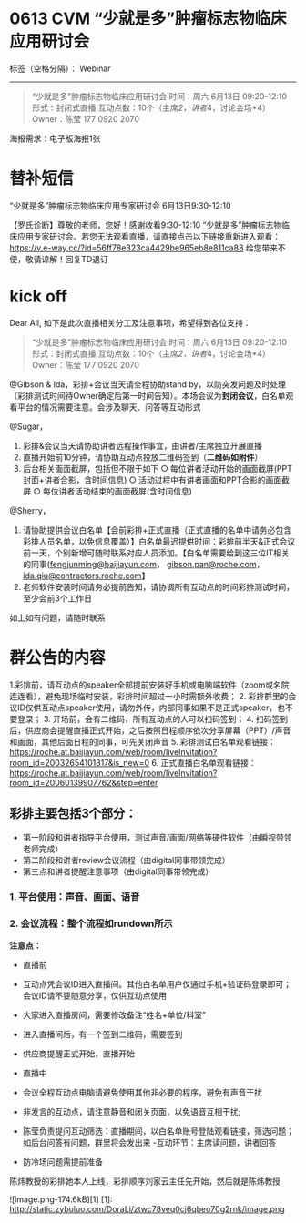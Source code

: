 # 0613 CVM “少就是多”肿瘤标志物临床应用研讨会

标签（空格分隔）： Webinar

---
>“少就是多”肿瘤标志物临床应用研讨会
时间：周六 6月13日 09:20-12:10
形式：封闭式直播
互动点数：10个（主席*2，讲者*4，讨论会场*4）
Owner：陈莹 ‭177 0920 2070

海报需求：电子版海报1张


# 替补短信

“少就是多”肿瘤标志物临床应用专家研讨会
6月13日9:30-12:10


【罗氏诊断】尊敬的老师，您好！感谢收看9:30-12:10 “少就是多”肿瘤标志物临床应用专家研讨会。若您无法观看直播，请直接点击以下链接重新进入观看：https://v.e-way.cc/?id=56ff78e323ca4429be965eb8e811ca88 给您带来不便，敬请谅解！回复TD退订



# kick off

Dear All,
如下是此次直播相关分工及注意事项，希望得到各位支持：

> “少就是多”肿瘤标志物临床应用研讨会
时间：周六 6月13日 09:20-12:10
形式：封闭式直播
互动点数：10个（主席*2，讲者*4，讨论会场*4）
Owner：陈莹 ‭177 0920 2070


@Gibson & Ida，彩排+会议当天请全程协助stand by，以防突发问题及时处理（彩排测试时间待Owner确定后第一时间告知）。本场会议为**封闭会议**，白名单观看平台的情况需要注意。会涉及聊天、问答等互动形式

@Sugar，
1. 彩排&会议当天请协助讲者远程操作事宜，由讲者/主席独立开展直播
2. 直播开始前10分钟，请协助互动点投放二维码签到（**二维码如附件**）
3. 后台相关画面截屏，包括但不限于如下
	○ 每位讲者活动开始的画面截屏(PPT封面+讲者合影，含时间信息)
	○ 活动过程中有讲者画面和PPT合影的画面截屏
	○ 每位讲者活动结束的画面截屏(含时间信息)

@Sherry，
1. 请协助提供会议白名单【会前彩排+正式直播（正式直播的名单中请务必包含彩排人员名单，以免信息覆盖）】白名单最迟提供时间：彩排前半天&正式会议前一天，个别新增可随时联系对应人员添加。【白名单需要给到这三位IT相关的同事(fengjunming@baijiayun.com， gibson.pan@roche.com，ida.qiu@contractors.roche.com】
2. 老师软件安装时间请务必提前告知，请协调所有互动点的时间彩排测试时间，至少会前3个工作日

如上如有问题，请随时联系

# 群公告的内容
1.彩排前，请互动点的speaker全部提前安装好手机或电脑端软件（zoom或名院连连看），避免现场临时安装，彩排时间超过一小时需额外收费；
2. 彩排群里的会议ID仅供互动点speaker使用，请勿外传，内部同事如果不是正式speaker，也不要登录；
3. 开场前，会有二维码，所有互动点的人可以扫码签到；
4. 扫码签到后，供应商会提醒直播正式开始，之后按照日程顺序依次分享屏幕（PPT）/声音和画面，其他后面日程的同事，可先关闭声音
5. 彩排测试白名单观看链接： 
https://roche.at.baijiayun.com/web/room/liveInvitation?room_id=20032654101817&is_new=0
6. 正式直播白名单观看链接：
https://roche.at.baijiayun.com/web/room/liveInvitation?room_id=20060139907762&step=enter


## 彩排主要包括3个部分：
- 第一阶段和讲者指导平台使用，测试声音/画面/网络等硬件软件（由瞬视带领老师完成）
- 第二阶段和讲者review会议流程（由digital同事带领完成）
- 第三点和讲者提醒注意事项（由digital同事带领完成）

### 1. 平台使用：声音、画面、语音

### 2. 会议流程：整个流程如rundown所示
**注意点：**

- 直播前
 - 互动点凭会议ID进入直播间。其他白名单用户仅通过手机+验证码登录即可；会议ID请不要随意分享，仅供互动点使用
 - 大家进入直播房间，需要修改备注“姓名+单位/科室”
 - 进入直播间后，有一个签到二维码，需要签到
 - 供应商提醒正式开始，直播开始

- 直播中
 - 会议全程互动点电脑请避免使用其他非必要的程序，避免有声音干扰
 - 非发言的互动点，请注意静音和闭关页面，以免语音互相干扰;
 - 陈莹负责提问互动筛选：直播期间，以白名单账号登陆观看链接，筛选问题；如后台问答有问题，群里将会发出来
 -互动环节：主席读问题，讲者回答
 - 防冷场问题需提前准备

陈炜教授的彩排她本人上线，彩排顺序刘家云主任先开始，然后就是陈炜教授
 
![image.png-174.6kB][1]
  [1]: http://static.zybuluo.com/DoraLi/ztwc78veq0cj6qbeo70g2rnk/image.png
  
  